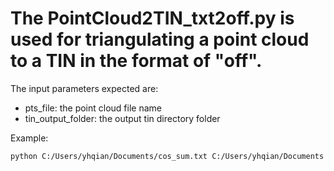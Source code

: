 # The PointCloud2TIN_txt2off.py is used for triangulating a point cloud to a TIN in the format of "off".

The input parameters expected are:
- pts_file: the point cloud file name
- tin_output_folder: the output tin directory folder

Example:
```
python C:/Users/yhqian/Documents/cos_sum.txt C:/Users/yhqian/Documents
```
